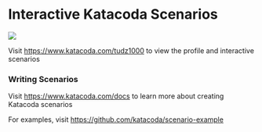 # Interactive Katacoda Scenarios

[![](http://shields.katacoda.com/katacoda/tudz1000/count.svg)](https://www.katacoda.com/tudz1000 "Get your profile on Katacoda.com")

Visit https://www.katacoda.com/tudz1000 to view the profile and interactive scenarios

### Writing Scenarios
Visit https://www.katacoda.com/docs to learn more about creating Katacoda scenarios

For examples, visit https://github.com/katacoda/scenario-example
